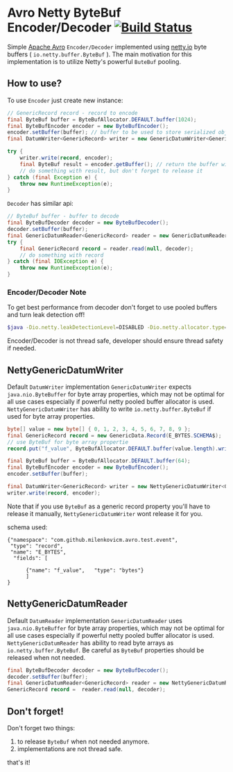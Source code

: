 # Avro Netty ByteBuf Encoder/Decoder [![Build Status](https://api.travis-ci.org/milenkovicm/avro-netty.svg)](https://travis-ci.org/milenkovicm/avro-netty)

Simple [Apache Avro](avro.apache.org) `Encoder/Decoder` implemented using [netty.io](netty.io) byte buffers ( `io.netty.buffer.ByteBuf` ). The main motivation for this implementation is to utilize Netty's powerful `ButeBuf` pooling.

## How to use?

To use `Encoder` just create new instance:

```java
// GenericRecord record - record to encode 
final ByteBuf buffer = ByteBufAllocator.DEFAULT.buffer(1024);
final ByteBufEncoder encoder = new ByteBufEncoder();
encoder.setBuffer(buffer); // buffer to be used to store serialized object 
final DatumWriter<GenericRecord> writer = new GenericDatumWriter<GenericRecord>(record.getSchema());

try {
    writer.write(record, encoder);
    final ByteBuf result = encoder.getBuffer(); // return the buffer with the serialized object
	// do something with result, but don't forget to release it 
} catch (final Exception e) {
    throw new RuntimeException(e);
} 
```

`Decoder` has similar api:

```java
// ByteBuf buffer - buffer to decode
final ByteBufDecoder decoder = new ByteBufDecoder();
decoder.setBuffer(buffer);
final GenericDatumReader<GenericRecord> reader = new GenericDatumReader<GenericRecord>(record.getSchema());
try {
    final GenericRecord record = reader.read(null, decoder);
    // do something with record
} catch (final IOException e) {
    throw new RuntimeException(e);
}
```

### Encoder/Decoder Note
 
To get best performance from decoder don't forget to use pooled buffers and turn leak detection off!

```bash
$java -Dio.netty.leakDetectionLevel=DISABLED -Dio.netty.allocator.type=pooled  ...
```

Encoder/Decoder is not thread safe, developer should ensure thread safety if needed.

## NettyGenericDatumWriter

Default `DatumWriter` implementation `GenericDatumWriter` expects `java.nio.ByteBuffer` for byte array properties, which may not be optimal for all use cases especially if powerful netty pooled buffer allocator is used. `NettyGenericDatumWriter` has ability to write `io.netty.buffer.ByteBuf` if used for byte array properties. 

```java
byte[] value = new byte[] { 0, 1, 2, 3, 4, 5, 6, 7, 8, 9 };
final GenericRecord record = new GenericData.Record(E_BYTES.SCHEMA$);
// use ByteBuf for byte array propertie
record.put("f_value", ByteBufAllocator.DEFAULT.buffer(value.length).writeBytes(value));

final ByteBuf buffer = ByteBufAllocator.DEFAULT.buffer(64);
final ByteBufEncoder encoder = new ByteBufEncoder();
encoder.setBuffer(buffer);

final DatumWriter<GenericRecord> writer = new NettyGenericDatumWriter<GenericRecord>(record.getSchema());
writer.write(record, encoder);
```  
Note that if you use `ByteBuf` as a generic record property you'll have to release it manually, `NettyGenericDatumWriter` wont release it for you.

schema used: 
```
{"namespace": "com.github.milenkovicm.avro.test.event",
 "type": "record",
 "name": "E_BYTES",     
  "fields": [
 
      {"name": "f_value",   "type": "bytes"}
      ]
}
```

## NettyGenericDatumReader

Default `DatumReader` implementation `GenericDatumReader` uses `java.nio.ByteBuffer` for byte array properties, which may not be optimal for all use cases especially if powerful netty pooled buffer allocator is used. `NettyGenericDatumReader` has ability to read byte arrays as `io.netty.buffer.ByteBuf`. Be careful as `ByteBuf` properties should be released when not needed.

```java
final ByteBufDecoder decoder = new ByteBufDecoder();
decoder.setBuffer(buffer);
final GenericDatumReader<GenericRecord> reader = new NettyGenericDatumReader<GenericRecord>(schema);
GenericRecord record =  reader.read(null, decoder);
```

## Don't forget!

Don't forget two things:

 1. to release `ByteBuf` when not needed anymore.
 2. implementations are not thread safe.
 
that's it!

